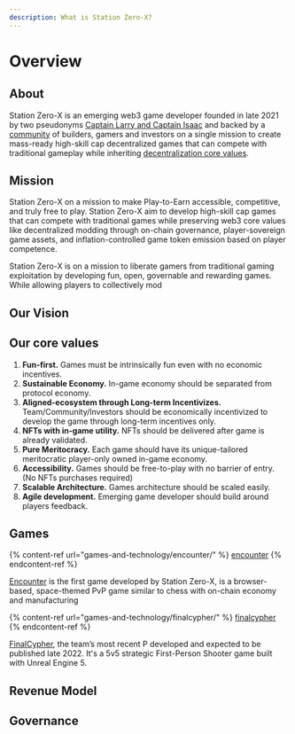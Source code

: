 ```yaml
---
description: What is Station Zero-X?
---
```


# Overview

## About

Station Zero-X is an emerging web3 game developer founded in late 2021 by two pseudonyms [Captain Larry and Captain Isaac](station-zero-x/team.md) and backed by a [community](station-zero-x/community.md) of builders, gamers and investors on a single mission to create mass-ready high-skill cap decentralized games that can compete with traditional gameplay while inheriting [decentralization core values](station-zero-x/rationale.md).&#x20;

## Mission

Station Zero-X on a mission to make Play-to-Earn accessible, competitive, and truly free to play. Station Zero-X aim to develop high-skill cap games that can compete with traditional games while preserving web3 core values like decentralized modding through on-chain governance, player-sovereign game assets, and inflation-controlled game token emission based on player competence.

Station Zero-X is on a mission to liberate gamers from traditional gaming exploitation by developing fun, open, governable and rewarding games. While allowing players to collectively mod

## Our Vision





## Our core values

1. **Fun-first.** Games must be intrinsically fun even with no economic incentives.
2. **Sustainable Economy.** In-game economy should be separated from protocol economy.
3. **Aligned-ecosystem through Long-term Incentivizes.** Team/Community/Investors should be economically incentivized to develop the game through long-term incentives only.
4. **NFTs with in-game utility.** NFTs should be delivered after game is already validated.
5. **Pure Meritocracy.**  Each game should have its unique-tailored meritocratic player-only owned in-game economy.
6. **Accessibility.** Games should be free-to-play with no barrier of entry. (No NFTs purchases required)
7. **Scalable Architecture.** Games architecture should be scaled easily.
8. **Agile development.** Emerging game developer should build around players feedback.

## Games

{% content-ref url="games-and-technology/encounter/" %}
[encounter](games-and-technology/encounter/)
{% endcontent-ref %}

[Encounter](games-and-technology/encounter/) is the first game developed by Station Zero-X, is a browser-based, space-themed PvP game similar to chess with on-chain economy and manufacturing





{% content-ref url="games-and-technology/finalcypher/" %}
[finalcypher](games-and-technology/finalcypher/)
{% endcontent-ref %}

[FinalCypher](games-and-technology/finalcypher/), the team’s most recent P developed and expected to be published late 2022. It's a 5v5 strategic First-Person Shooter game built with Unreal Engine 5.



## Revenue Model





## Governance

